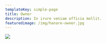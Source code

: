 ```yaml
---
templateKey: simple-page
title: Owner
description: In irure veniam officia mollit.
featuredimage: /img/hanare-owner.jpg
---
```


![](/img/hanare-owner.jpg)
